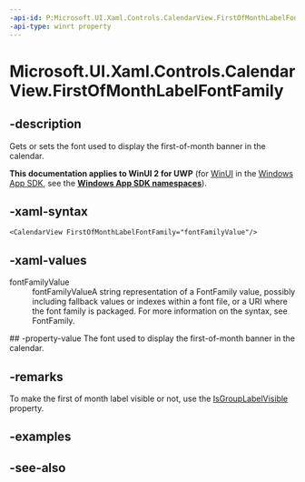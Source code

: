 ```yaml
---
-api-id: P:Microsoft.UI.Xaml.Controls.CalendarView.FirstOfMonthLabelFontFamily
-api-type: winrt property
---
```


<!-- Property syntax
public Windows.UI.Xaml.Media.FontFamily FirstOfMonthLabelFontFamily { get;  set; }
-->

# Microsoft.UI.Xaml.Controls.CalendarView.FirstOfMonthLabelFontFamily

## -description
Gets or sets the font used to display the first-of-month banner in the calendar.

**This documentation applies to WinUI 2 for UWP** (for [WinUI](/windows/apps/winui/winui3/) in the [Windows App SDK](/windows/apps/windows-app-sdk/), see the **[Windows App SDK namespaces](/windows/windows-app-sdk/api/winrt/)**).

## -xaml-syntax
```xaml
<CalendarView FirstOfMonthLabelFontFamily="fontFamilyValue"/>
```


## -xaml-values
<dl><dt>fontFamilyValue</dt><dd>fontFamilyValueA string representation of a FontFamily value, possibly including fallback values or indexes within a font file, or a URI where the font family is packaged. For more information on the syntax, see FontFamily.</dd>
</dl>
## -property-value
The font used to display the first-of-month banner in the calendar.

## -remarks
To make the first of month label visible or not, use the [IsGroupLabelVisible](calendarview_isgrouplabelvisible.md) property.
## -examples

## -see-also
